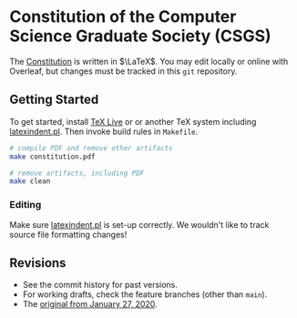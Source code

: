 # Constitution of the Computer Science Graduate Society (CSGS)

The [Constitution](https://www.cs.toronto.edu/csgsbs/constitution.pdf) is written in $\LaTeX$. You may edit locally or online with Overleaf, but changes must be tracked in this `git` repository.

## Getting Started

To get started, install [TeX Live](https://tug.org/texlive/) or or another TeX system including [latexindent.pl](https://ctan.org/pkg/latexindent). Then invoke build rules in `Makefile`.

```sh
# compile PDF and remove other artifacts
make constitution.pdf

# remove artifacts, including PDF
make clean
```

### Editing

Make sure [latexindent.pl](https://ctan.org/pkg/latexindent) is set-up correctly. We wouldn't like to track source file formatting changes!

## Revisions

- See the commit history for past versions.
- For working drafts, check the feature branches (other than `main`).
- The [original from January 27, 2020](archive/2020-01-27.pdf).
